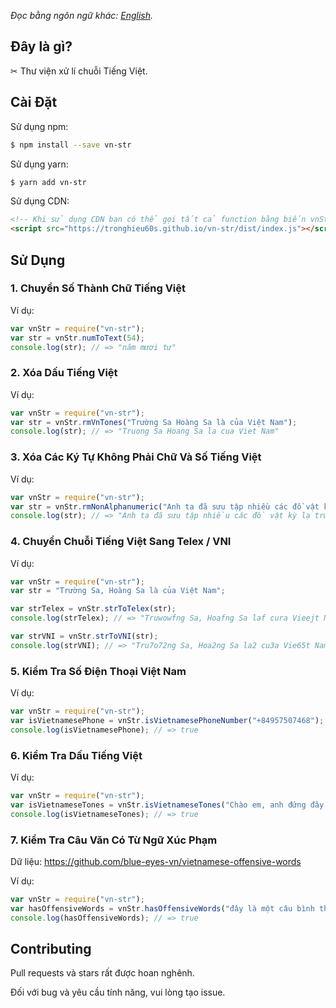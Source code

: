 *Đọc bằng ngôn ngữ khác: [English](README.md).*

## Đây là gì?

✂ Thư viện xử lí chuỗi Tiếng Việt.

## Cài Đặt

Sử dụng npm:

```bash
$ npm install --save vn-str
```

Sử dụng yarn:

```bash
$ yarn add vn-str
```

Sử dụng CDN:

```html
<!-- Khi sử dụng CDN bạn có thể gọi tất cả function bằng biến vnStr. -->
<script src="https://tronghieu60s.github.io/vn-str/dist/index.js"></script>
```

## Sử Dụng

### 1. Chuyển Số Thành Chữ Tiếng Việt

Ví dụ:

```js
var vnStr = require("vn-str");
var str = vnStr.numToText(54);
console.log(str); // => "năm mươi tư"
```

### 2. Xóa Dấu Tiếng Việt

Ví dụ:

```js
var vnStr = require("vn-str");
var str = vnStr.rmVnTones("Trường Sa Hoàng Sa là của Việt Nam");
console.log(str); // => "Truong Sa Hoang Sa la cua Viet Nam"
```

### 3. Xóa Các Ký Tự Không Phải Chữ Và Số Tiếng Việt

Ví dụ:

```js
var vnStr = require("vn-str");
var str = vnStr.rmNonAlphanumeric("Anh ta đã sưu tập nhiều các đồ vật kỳ lạ: trứng chim, tem, nắp chai, dây và cúc áo.");
console.log(str); // => "Anh ta đã sưu tập nhiều các đồ vật kỳ lạ trứng chim tem nắp chai dây và cúc áo"
```

### 4. Chuyển Chuỗi Tiếng Việt Sang Telex / VNI

Ví dụ:

```js
var vnStr = require("vn-str");
var str = "Trường Sa, Hoàng Sa là của Việt Nam";

var strTelex = vnStr.strToTelex(str);
console.log(strTelex); // => "Truwowfng Sa, Hoafng Sa laf cura Vieejt Nam"

var strVNI = vnStr.strToVNI(str);
console.log(strVNI); // => "Tru7o72ng Sa, Hoa2ng Sa la2 cu3a Vie65t Nam"
```

### 5. Kiểm Tra Số Điện Thoại Việt Nam

Ví dụ:

```js
var vnStr = require("vn-str");
var isVietnamesePhone = vnStr.isVietnamesePhoneNumber("+84957507468");
console.log(isVietnamesePhone); // => true
```

### 6. Kiểm Tra Dấu Tiếng Việt

Ví dụ:

```js
var vnStr = require("vn-str");
var isVietnameseTones = vnStr.isVietnameseTones("Chào em, anh đứng đây từ chiều");
console.log(isVietnameseTones); // => true
```

### 7. Kiểm Tra Câu Văn Có Từ Ngữ Xúc Phạm

Dữ liệu: https://github.com/blue-eyes-vn/vietnamese-offensive-words

Ví dụ:

```js
var vnStr = require("vn-str");
var hasOffensiveWords = vnStr.hasOffensiveWords("đây là một câu bình thường, cho đến khi thêm từ chửi bậy, đm.");
console.log(hasOffensiveWords); // => true
```

## Contributing

Pull requests và stars rất được hoan nghênh.

Đối với bug và yêu cầu tính năng, vui lòng tạo issue.
